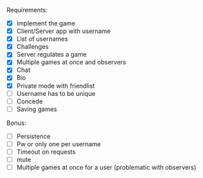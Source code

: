 Requirements:
- [x] Implement the game
- [x] Client/Server app with username
- [x] List of usernames
- [x] Challenges
- [x] Server regulates a game
- [x] Multiple games at once and observers
- [x] Chat
- [x] Bio
- [x] Private mode with friendlist
- [ ] Username has to be unique
- [ ] Concede
- [ ] Saving games

Bonus:
- [ ] Persistence
- [ ] Pw or only one per username
- [ ] Timeout on requests
- [ ] mute
- [ ] Multiple games at once for a user (problematic with observers)
